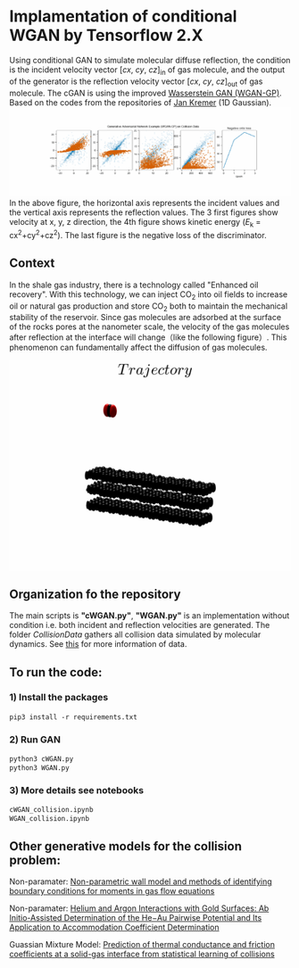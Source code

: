 # Implamentation of conditional WGAN by Tensorflow 2.X
Using conditional GAN to simulate molecular diffuse reflection, 
the condition is the incident velocity vector [*cx*, *cy*, *cz*]<sub>in</sub> of gas molecule,
and the output of the generator is the reflection velocity vector [*cx*, *cy*, *cz*]<sub>out</sub> of gas molecule.
The cGAN is using the
improved [Wasserstein GAN (WGAN-GP)](https://arxiv.org/abs/1704.00028). Based on the codes from the
repositories of [Jan Kremer](https://https://github.com/kremerj/gan) (1D Gaussian).
![alt text](./cGAN_train.gif) 
In the above figure, the horizontal axis represents the incident values and the vertical axis represents the reflection values.
The 3 first figures show velocity at x, y, z direction, the 4th figure shows kinetic energy 
(*E*<sub>k</sub> = cx<sup>2</sup>+cy<sup>2</sup>+cz<sup>2</sup>). The last figure is the negative loss of the discriminator.

## Context
In the shale gas industry, there is a technology called "Enhanced oil recovery". 
With this technology, we can inject CO<sub>2</sub> into oil fields to increase oil or natural gas production and store CO<sub>2</sub> both to maintain the mechanical stability of the reservoir.
Since gas molecules are adsorbed at the surface of the rocks pores at the nanometer scale, the velocity of the gas molecules after reflection at the interface will change（like the following figure）.
This phenomenon can fundamentally affect the diffusion of gas molecules.

<img align="center" src="./collisionCO23D_sansCoor.gif"  width="600" hight="200" />

## Organization fo the repository

The main scripts is **"cWGAN.py"**, 
**"WGAN.py"** is an implementation without condition i.e. both incident and reflection velocities are generated.
The folder *CollisionData* gathers all collision data simulated by molecular dynamics. 
See [this](https://www.researchgate.net/publication/327466365_Collision_data_of_He_and_Ar_gas_on_gold_surface) for more information of data.
## To run the code:

### 1) Install the packages 

```
pip3 install -r requirements.txt
```

### 2) Run GAN

```
python3 cWGAN.py
python3 WGAN.py
```

### 3) More details see notebooks
```
cWGAN_collision.ipynb
WGAN_collision.ipynb
```
## Other generative models for the collision problem:
Non-paramater: [Non-parametric wall model and methods of identifying boundary conditions for moments in gas flow equations](https://aip.scitation.org/doi/10.1063/1.5016278)

Non-paramater: [Helium and Argon Interactions with Gold Surfaces: Ab Initio-Assisted Determination of the He−Au Pairwise Potential and Its Application to Accommodation Coefficient Determination](https://pubs.acs.org/doi/10.1021/acs.jpcc.8b03555)

Guassian Mixture Model: [Prediction of thermal conductance and friction coefficients at a solid-gas interface from statistical learning of collisions](https://hal.archives-ouvertes.fr/hal-01873261)
